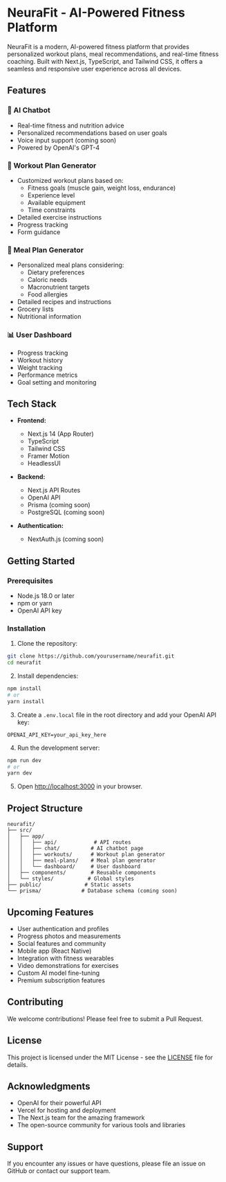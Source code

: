 # NeuraFit - AI-Powered Fitness Platform

NeuraFit is a modern, AI-powered fitness platform that provides personalized workout plans, meal recommendations, and real-time fitness coaching. Built with Next.js, TypeScript, and Tailwind CSS, it offers a seamless and responsive user experience across all devices.

## Features

### 🤖 AI Chatbot
- Real-time fitness and nutrition advice
- Personalized recommendations based on user goals
- Voice input support (coming soon)
- Powered by OpenAI's GPT-4

### 💪 Workout Plan Generator
- Customized workout plans based on:
  - Fitness goals (muscle gain, weight loss, endurance)
  - Experience level
  - Available equipment
  - Time constraints
- Detailed exercise instructions
- Progress tracking
- Form guidance

### 🥗 Meal Plan Generator
- Personalized meal plans considering:
  - Dietary preferences
  - Caloric needs
  - Macronutrient targets
  - Food allergies
- Detailed recipes and instructions
- Grocery lists
- Nutritional information

### 📊 User Dashboard
- Progress tracking
- Workout history
- Weight tracking
- Performance metrics
- Goal setting and monitoring

## Tech Stack

- **Frontend:**
  - Next.js 14 (App Router)
  - TypeScript
  - Tailwind CSS
  - Framer Motion
  - HeadlessUI

- **Backend:**
  - Next.js API Routes
  - OpenAI API
  - Prisma (coming soon)
  - PostgreSQL (coming soon)

- **Authentication:**
  - NextAuth.js (coming soon)

## Getting Started

### Prerequisites

- Node.js 18.0 or later
- npm or yarn
- OpenAI API key

### Installation

1. Clone the repository:
```bash
git clone https://github.com/yourusername/neurafit.git
cd neurafit
```

2. Install dependencies:
```bash
npm install
# or
yarn install
```

3. Create a `.env.local` file in the root directory and add your OpenAI API key:
```env
OPENAI_API_KEY=your_api_key_here
```

4. Run the development server:
```bash
npm run dev
# or
yarn dev
```

5. Open [http://localhost:3000](http://localhost:3000) in your browser.

## Project Structure

```
neurafit/
├── src/
│   ├── app/
│   │   ├── api/            # API routes
│   │   ├── chat/          # AI chatbot page
│   │   ├── workouts/      # Workout plan generator
│   │   ├── meal-plans/    # Meal plan generator
│   │   └── dashboard/     # User dashboard
│   ├── components/        # Reusable components
│   └── styles/           # Global styles
├── public/              # Static assets
└── prisma/             # Database schema (coming soon)
```

## Upcoming Features

- User authentication and profiles
- Progress photos and measurements
- Social features and community
- Mobile app (React Native)
- Integration with fitness wearables
- Video demonstrations for exercises
- Custom AI model fine-tuning
- Premium subscription features

## Contributing

We welcome contributions! Please feel free to submit a Pull Request.

## License

This project is licensed under the MIT License - see the [LICENSE](LICENSE) file for details.

## Acknowledgments

- OpenAI for their powerful API
- Vercel for hosting and deployment
- The Next.js team for the amazing framework
- The open-source community for various tools and libraries

## Support

If you encounter any issues or have questions, please file an issue on GitHub or contact our support team.
